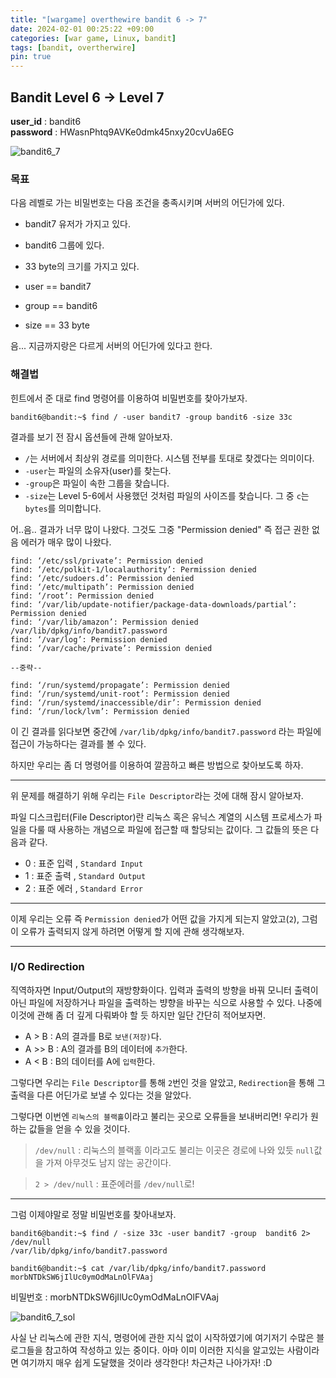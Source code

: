 ```yaml
---
title: "[wargame] overthewire bandit 6 -> 7"
date: 2024-02-01 00:25:22 +09:00
categories: [war game, Linux, bandit]
tags: [bandit, overtherwire]
pin: true
---
```


## Bandit Level 6 -> Level 7

**user_id** : bandit6<br/>
**password** : HWasnPhtq9AVKe0dmk45nxy20cvUa6EG

![bandit6_7](https://github.com/oil-lamp-cat/oil-lamp-cat.github.io/assets/103806022/b36e65f3-e0a5-4abb-b40f-4fa1b5a06468)

### 목표

다음 레벨로 가는 비밀번호는 다음 조건을 충족시키며 서버의 어딘가에 있다.

- bandit7 유저가 가지고 있다.
- bandit6 그룹에 있다.
- 33 byte의 크기를 가지고 있다.

- user == bandit7
- group == bandit6
- size == 33 byte

음... 지금까지랑은 다르게 서버의 어딘가에 있다고 한다.

### 해결법

힌트에서 준 대로 find 명령어를 이용하여 비밀번호를 찾아가보자.

```shell
bandit6@bandit:~$ find / -user bandit7 -group bandit6 -size 33c
```

결과를 보기 전 잠시 옵션들에 관해 알아보자.

- `/`는 서버에서 최상위 경로를 의미한다. 시스템 전부를 토대로 찾겠다는 의미이다.
- `-user`는 파일의 소유자(user)를 찾는다.
- `-group`은 파일이 속한 그룹을 찾습니다.
- `-size`는 Level 5-6에서 사용했던 것처럼 파일의 사이즈를 찾습니다. 그 중 `c`는 `bytes`를 의미합니다.

어..음.. 결과가 너무 많이 나왔다. 그것도 그중 "Permission denied" 즉 접근 권한 없음 에러가 매우 많이 나왔다.

```shell
find: ‘/etc/ssl/private’: Permission denied
find: ‘/etc/polkit-1/localauthority’: Permission denied
find: ‘/etc/sudoers.d’: Permission denied
find: ‘/etc/multipath’: Permission denied
find: ‘/root’: Permission denied
find: ‘/var/lib/update-notifier/package-data-downloads/partial’: Permission denied
find: ‘/var/lib/amazon’: Permission denied
/var/lib/dpkg/info/bandit7.password
find: ‘/var/log’: Permission denied
find: ‘/var/cache/private’: Permission denied

--중략--

find: ‘/run/systemd/propagate’: Permission denied
find: ‘/run/systemd/unit-root’: Permission denied
find: ‘/run/systemd/inaccessible/dir’: Permission denied
find: ‘/run/lock/lvm’: Permission denied
```

이 긴 결과를 읽다보면 중간에 `/var/lib/dpkg/info/bandit7.password` 라는 파일에 접근이 가능하다는 결과를 볼 수 있다.

하지만 우리는 좀 더 명령어를 이용하여 깔끔하고 빠른 방법으로 찾아보도록 하자.

---

위 문제를 해결하기 위해 우리는 `File Descriptor`라는 것에 대해 잠시 알아보자.

파일 디스크립터(File Descriptor)란 리눅스 혹은 유닉스 계열의 시스템 프로세스가 파일을 다룰 때 사용하는 개념으로 파일에 접근할 때 할당되는 값이다. 그 값들의 뜻은 다음과 같다.

- 0 : 표준 입력 , `Standard Input`
- 1 : 표준 출력 , `Standard Output`
- 2 : 표준 에러 , `Standard Error`

---

이제 우리는 오류 즉 `Permission denied`가 어떤 값을 가지게 되는지 알았고(`2`), 그럼 이 오류가 출력되지 않게 하려면 어떻게 할 지에 관해 생각해보자.

---

### I/O Redirection

직역하자면 Input/Output의 재방향화이다. 입력과 출력의 방향을 바꿔 모니터 출력이 아닌 파일에 저장하거나 파일을 출력하는 뱡향을 바꾸는 식으로 사용할 수 있다. 나중에 이것에 관해 좀 더 깊게 다뤄봐야 할 듯 하지만 일단 간단히 적어보자면.

- A > B : A의 결과를 B로 `보낸(저장)`다.
- A >> B : A의 결과를 B의 데이터에 `추가`한다.
- A < B : B의 데이터를 A에 `입력`한다.

그렇다면 우리는 `File Descriptor`를 통해 `2`번인 것을 알았고, `Redirection`을 통해 그 출력을 다른 어딘가로 보낼 수 있다는 것을 알았다.

그렇다면 이번엔 `리눅스의 블랙홀`이라고 불리는 곳으로 오류들을 보내버리면! 우리가 원하는 값들을 얻을 수 있을 것이다.

> `/dev/null` : 리눅스의 블랙홀 이라고도 불리는 이곳은 경로에 나와 있듯 `null`값을 가져 아무것도 남지 않는 공간이다.

> `2 > /dev/null` : 표준에러를 `/dev/null`로!

---

그럼 이제야말로 정말 비밀번호를 찾아내보자.

```shell
bandit6@bandit:~$ find / -size 33c -user bandit7 -group  bandit6 2> /dev/null
/var/lib/dpkg/info/bandit7.password

bandit6@bandit:~$ cat /var/lib/dpkg/info/bandit7.password morbNTDkSW6jIlUc0ymOdMaLnOlFVAaj
```

비밀번호 : morbNTDkSW6jIlUc0ymOdMaLnOlFVAaj

![bandit6_7_sol](https://github.com/oil-lamp-cat/oil-lamp-cat.github.io/assets/103806022/aa431231-ee86-4059-8846-35483ffba8a9)

사실 난 리눅스에 관한 지식, 명령어에 관한 지식 없이 시작하였기에 여기저기 수많은 블로그들을 참고하여 작성하고 있는 중이다. 아마 이미 이러한 지식을 알고있는 사람이라면 여기까지 매우 쉽게 도달했을 것이라 생각한다! 차근차근 나아가자! :D

